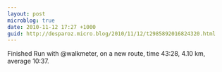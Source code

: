 ```yaml
---
layout: post
microblog: true
date: 2010-11-12 17:27 +1000
guid: http://desparoz.micro.blog/2010/11/12/t2985892016824320.html
---
```

Finished Run with @walkmeter, on a new route, time 43:28, 4.10 km, average 10:37.
